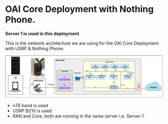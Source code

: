 # OAI Core Deployment with Nothing Phone.
**Server 1 is used in this deployment**

This is the network architecture we are using for the OAI Core Deployment with USRP & Nothing Phone:

![oai](./images/OAI-5g-Core.png)

* n78 band is used
* USRP B210 is used
* RAN and Core, both are running in the same server i.e. Server-1.
